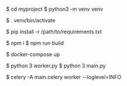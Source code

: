 $ cd myproject
$ python3 -m venv venv

$ . venv/bin/activate

$ pip install -r /path/to/requirements.txt

$ npm i
$ npm run build

$ docker-compose up

$ python 3 worker.py
$ python 3 main.py

$ celery -A main.celery  worker --loglevel=INFO